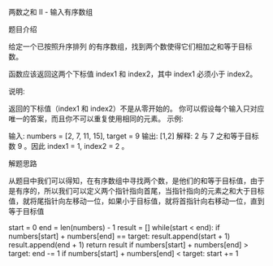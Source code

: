 两数之和 II - 输入有序数组

题目介绍

给定一个已按照升序排列 的有序数组，找到两个数使得它们相加之和等于目标数。

函数应该返回这两个下标值 index1 和 index2，其中 index1 必须小于 index2。

说明:

返回的下标值（index1 和 index2）不是从零开始的。
你可以假设每个输入只对应唯一的答案，而且你不可以重复使用相同的元素。
示例:

输入: numbers = [2, 7, 11, 15], target = 9
输出: [1,2]
解释: 2 与 7 之和等于目标数 9 。因此 index1 = 1, index2 = 2 。

解题思路

从题目中我们可以得知，在有序数组中寻找两个数，是他们的和等于目标值，由于是有序的，所以我们可以定义两个指针指向首尾，当指针指向的元素之和大于目标值，就将尾指针向左移动一位，如果小于目标值，就将首指针向右移动一位，直到等于目标值

start = 0
end = len(numbers) - 1
result = []
while(start < end):
	if numbers[start] + numbers[end] == target:
		result.append(start + 1)
		result.append(end + 1)
		return result
	if numbers[start] + numbers[end] > target:
		end -= 1
	if numbers[start] + numbers[end] < target:
		start += 1

  
